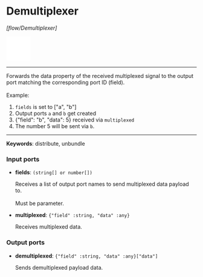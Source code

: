 # Demultiplexer

_[flow/Demultiplexer]_

![icon](</assets/icons/cbb85c56-3c8f-4e5e-afdd-a9dd9e84385d.png>)

---

Forwards the data property of the received multiplexed signal to the output port matching the corresponding port ID (field).<br>
<br>
Example:<br>
1. `fields` is set to ["a", "b"]<br>
2. Output ports `a` and `b` get created<br>
3. {"field": "b", "data": 5} received via `multiplexed`<br>
4. The number 5 will be sent via `b`.<br>

---

__Keywords__: distribute, unbundle

### Input ports

* __fields__: ` (string[] or number[]) `

    Receives a list of output port names to send multiplexed data payload to.<br>
    <br>
    Must be parameter.<br>


* __multiplexed__: ` {"field" :string, "data" :any} `

    Receives multiplexed data.<br>

### Output ports

* __demultiplexed__: ` {"field" :string, "data" :any}["data"] `

    Sends demultiplexed payload data.<br>

